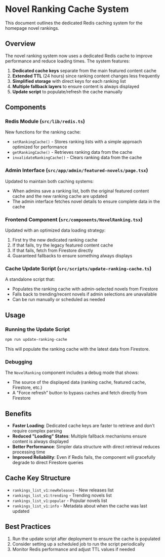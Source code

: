 # Novel Ranking Cache System

This document outlines the dedicated Redis caching system for the homepage novel rankings.

## Overview

The novel ranking system now uses a dedicated Redis cache to improve performance and reduce loading times. The system features:

1. **Dedicated cache keys** separate from the main featured content cache
2. **Extended TTL** (24 hours) since ranking content changes less frequently
3. **Simplified storage** with direct keys for each ranking list
4. **Multiple fallback layers** to ensure content is always displayed
5. **Update script** to populate/refresh the cache manually

## Components

### Redis Module (`src/lib/redis.ts`)

New functions for the ranking cache:
- `setRankingCache()` - Stores ranking lists with a simple approach optimized for performance
- `getRankingCache()` - Retrieves ranking data from the cache 
- `invalidateRankingCache()` - Clears ranking data from the cache

### Admin Interface (`src/app/admin/featured-novels/page.tsx`)

Updated to maintain both caching systems:
- When admins save a ranking list, both the original featured content cache and the new ranking cache are updated
- The admin interface fetches novel details to ensure complete data in the cache

### Frontend Component (`src/components/NovelRanking.tsx`)

Updated with an optimized data loading strategy:
1. First try the new dedicated ranking cache
2. If that fails, try the legacy featured content cache
3. If that fails, fetch from Firestore directly
4. Guaranteed fallbacks to ensure something always displays

### Cache Update Script (`src/scripts/update-ranking-cache.ts`)

A standalone script that:
- Populates the ranking cache with admin-selected novels from Firestore
- Falls back to trending/recent novels if admin selections are unavailable
- Can be run manually or scheduled as needed

## Usage

### Running the Update Script

```bash
npm run update-ranking-cache
```

This will populate the ranking cache with the latest data from Firestore.

### Debugging

The `NovelRanking` component includes a debug mode that shows:
- The source of the displayed data (ranking cache, featured cache, Firestore, etc.)
- A "Force refresh" button to bypass caches and fetch directly from Firestore

## Benefits

- **Faster Loading**: Dedicated cache keys are faster to retrieve and don't require complex parsing
- **Reduced "Loading" States**: Multiple fallback mechanisms ensure content is always displayed
- **Better Performance**: Simpler data structure with direct retrieval reduces processing time
- **Improved Reliability**: Even if Redis fails, the component will gracefully degrade to direct Firestore queries

## Cache Key Structure

- `rankings_list_v1:newReleases` - New releases list
- `rankings_list_v1:trending` - Trending novels list
- `rankings_list_v1:popular` - Popular novels list
- `rankings_list_v1:info` - Metadata about when the cache was last updated

## Best Practices

1. Run the update script after deployment to ensure the cache is populated
2. Consider setting up a scheduled job to run the script periodically
3. Monitor Redis performance and adjust TTL values if needed 